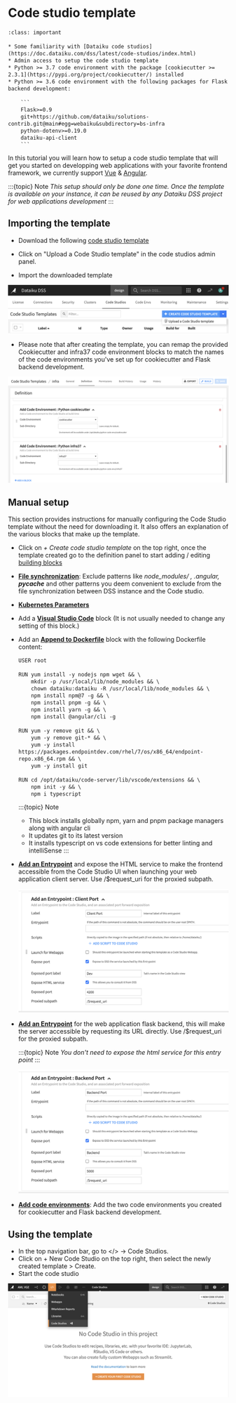 # Code studio template

````{admonition} Pre-requisites
:class: important

* Some familiarity with [Dataiku code studios](https://doc.dataiku.com/dss/latest/code-studios/index.html)
* Admin access to setup the code studio template
* Python >= 3.7 code environment with the package [cookiecutter >= 2.3.1](https://pypi.org/project/cookiecutter/) installed
* Python >= 3.6 code environment with the following packages for Flask backend development:

    ```
    Flask>=0.9
    git+https://github.com/dataiku/solutions-contrib.git@main#egg=webaiku&subdirectory=bs-infra
    python-dotenv>=0.19.0
    dataiku-api-client
    ```

````

In this tutorial you will learn how to setup a code studio template that will get you started on developping web applications with your favorite frontend framework, we currently support [Vue](https://vuejs.org/) & [Angular](https://angular.io/).

:::{topic} Note
_This setup should only be done one time. Once the template is available on your instance, it can be reused by any Dataiku DSS project for web applications development_
:::

## Importing the template

- Download the following [code studio template](https://github.com/dataiku/solutions-contrib/raw/feature/packaging/code-studio/dss_code_studio_template_infra.zip)

- Click on "Upload a Code Studio template" in the code studios admin panel.
- Import the downloaded template

![Import code studio template](assets/01-import-code-studio-template.png)

- Please note that after creating the template, you can remap the provided Cookiecutter and infra37 code environment blocks to match the names of the code environments you've set up for cookiecutter and Flask backend development.

![Remap code environments](assets/02-remap-code-envs.png)

## Manual setup

This section provides instructions for manually configuring the Code Studio template without the need for downloading it. It also offers an explanation of the various blocks that make up the template.

- Click on _+ Create code studio template_ on the top right, once the template created go to the definition panel to start adding / editing [building blocks](https://doc.dataiku.com/dss/latest/code-studios/code-studio-templates.html#building-blocks)

- **[File synchronization](https://doc.dataiku.com/dss/latest/code-studios/code-studio-templates.html#file-synchronization)**: Exclude patterns like _node_modules/ , .angular, **pycache**_ and other patterns you deem convenient to exclude from the file synchronization between DSS instance and the Code studio.

- **[Kubernetes Parameters](https://doc.dataiku.com/dss/latest/code-studios/code-studio-templates.html#kubernetes-parameters)**

- Add a **[Visual Studio Code](https://doc.dataiku.com/dss/latest/code-studios/code-studio-templates.html#visual-studio-code)** block (It is not usually needed to change any setting of this block.)

- Add an **[Append to Dockerfile](https://doc.dataiku.com/dss/latest/code-studios/code-studio-templates.html#append-to-dockerfile)** block with the following Dockerfile content:

  ```
  USER root

  RUN yum install -y nodejs npm wget && \
      mkdir -p /usr/local/lib/node_modules && \
      chown dataiku:dataiku -R /usr/local/lib/node_modules && \
      npm install npm@7 -g && \
      npm install pnpm -g && \
      npm install yarn -g && \
      npm install @angular/cli -g

  RUN yum -y remove git && \
      yum -y remove git-* && \
      yum -y install https://packages.endpointdev.com/rhel/7/os/x86_64/endpoint-repo.x86_64.rpm && \
      yum -y install git

  RUN cd /opt/dataiku/code-server/lib/vscode/extensions && \
      npm init -y && \
      npm i typescript
  ```

  :::{topic} Note

  - This block installs globally npm, yarn and pnpm package managers along with angular cli
  - It updates git to its latest version
  - It installs typescript on vs code extensions for better linting and intelliSense
    :::

- **[Add an Entrypoint](https://doc.dataiku.com/dss/latest/code-studios/code-studio-templates.html#add-an-entry-point)** and expose the HTML service to make the frontend accessible from the Code Studio UI when launching your web application client server. Use /$request_uri for the proxied subpath.

  ![Expose Client Port](assets/04-expose-client-port.png)

- **[Add an Entrypoint](https://doc.dataiku.com/dss/latest/code-studios/code-studio-templates.html#add-an-entry-point)** for the web application flask backend, this will make the server accessible by requesting its URL directly. Use /$request_uri for the proxied subpath.

  :::{topic} Note
  _You don't need to expose the html service for this entry point_
  :::

  ![Expose Flask Port](assets/05-expose-flask-port.png)

- **[Add code environments](https://doc.dataiku.com/dss/latest/code-studios/code-studio-templates.html#add-a-code-environment)**: Add the two code environments you created for cookiecutter and Flask backend development.

## Using the template

- In the top navigation bar, go to </> -> Code Studios.
- Click on + New Code Studio on the top right, then select the newly created template > Create.
- Start the code studio

![Create New Code Studio](assets/06-add-new-code-studio.png)
